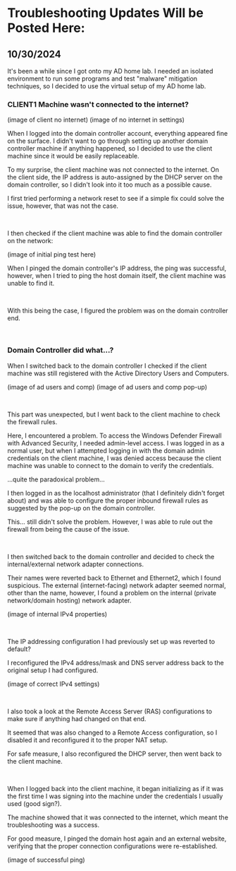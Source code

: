 # Troubleshooting Updates Will be Posted Here:

## 10/30/2024

It's been a while since I got onto my AD home lab.
I needed an isolated environment to run some programs and test "malware" mitigation techniques, so I decided to use the virtual setup of my AD home lab.

### CLIENT1 Machine wasn't connected to the internet?

(image of client no internet) (image of no internet in settings)

When I logged into the domain controller account, everything appeared fine on the surface. I didn't want to go through setting up another domain controller machine if anything happened,
so I decided to use the client machine since it would be easily replaceable.

To my surprise, the client machine was not connected to the internet. On the client side, the IP address is auto-assigned by the DHCP server on the domain controller, so I didn't look into it too much as a possible cause.

I first tried performing a network reset to see if a simple fix could solve the issue, however, that was not the case.

<br />

I then checked if the client machine was able to find the domain controller on the network:

(image of initial ping test here)

When I pinged the domain controller's IP address, the ping was successful, however, when I tried to ping the host domain itself, the client machine was unable to find it.

<br />

With this being the case, I figured the problem was on the domain controller end.

<br />

### Domain Controller did what...?

When I switched back to the domain controller I checked if the client machine was still registered with the Active Directory Users and Computers.

(image of ad users and comp) (image of ad users and comp pop-up)

<br />

This part was unexpected, but I went back to the client machine to check the firewall rules.

Here, I encountered a problem. To access the Windows Defender Firewall with Advanced Security, I needed admin-level access. I was logged in as a normal user, but when I attempted logging in with the domain admin credentials on the client machine, I was denied access because the client machine was unable to connect to the domain to verify the credentials.

...quite the paradoxical problem...

I then logged in as the localhost administrator (that I definitely didn't forget about) and was able to configure the proper inbound firewall rules as suggested by the pop-up on the domain controller.

This... still didn't solve the problem. However, I was able to rule out the firewall from being the cause of the issue.

<br />

I then switched back to the domain controller and decided to check the internal/external network adapter connections.

Their names were reverted back to Ethernet and Ethernet2, which I found suspicious. The external (internet-facing) network adapter seemed normal, other than the name, however, I found a problem on the internal (private network/domain hosting) network adapter.

(image of internal IPv4 properties)

<br />

The IP addressing configuration I had previously set up was reverted to default?

I reconfigured the IPv4 address/mask and DNS server address back to the original setup I had configured.

(image of correct IPv4 settings)

<br />

I also took a look at the Remote Access Server (RAS) configurations to make sure if anything had changed on that end.

It seemed that was also changed to a Remote Access configuration, so I disabled it and reconfigured it to the proper NAT setup.

For safe measure, I also reconfigured the DHCP server, then went back to the client machine.

<br />

When I logged back into the client machine, it began initializing as if it was the first time I was signing into the machine under the credentials I usually used (good sign?).

The machine showed that it was connected to the internet, which meant the troubleshooting was a success.

For good measure, I pinged the domain host again and an external website, verifying that the proper connection configurations were re-established.

(image of successful ping)








